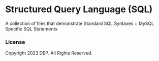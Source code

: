 # Structured Query Language (SQL)

A collection of files that demonstrate Standard SQL Syntaxes + MySQL Specific SQL Statements

### License
Copyright 2023 DEP. All Rights Reserved.
